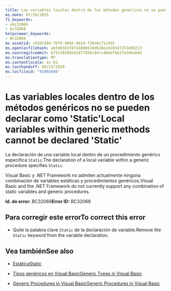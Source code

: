 ```yaml
---
title: Las variables locales dentro de los métodos genéricos no se pueden declarar como 'Static'
ms.date: 07/20/2015
f1_keywords:
- vbc32068
- bc32068
helpviewer_keywords:
- BC32068
ms.assetid: cb5df484-76f9-4092-9d19-f26ddcf1c035
ms.openlocfilehash: ab3d838159724880818d628e2d165d7253e08213
ms.sourcegitcommit: bf5c5850654187705bc94cc40ebfb62fe346ab02
ms.translationtype: MT
ms.contentlocale: es-ES
ms.lasthandoff: 09/23/2020
ms.locfileid: "91093646"
---
```

# <a name="local-variables-within-generic-methods-cannot-be-declared-static"></a><span data-ttu-id="d9118-102">Las variables locales dentro de los métodos genéricos no se pueden declarar como 'Static'</span><span class="sxs-lookup"><span data-stu-id="d9118-102">Local variables within generic methods cannot be declared 'Static'</span></span>

<span data-ttu-id="d9118-103">La declaración de una variable local dentro de un procedimiento genérico especifica `Static`.</span><span class="sxs-lookup"><span data-stu-id="d9118-103">The declaration of a local variable within a generic procedure specifies `Static`.</span></span>  
  
 <span data-ttu-id="d9118-104">Visual Basic y .NET Framework no admiten actualmente ninguna combinación de variables estáticas y procedimientos genéricos.</span><span class="sxs-lookup"><span data-stu-id="d9118-104">Visual Basic and the .NET Framework do not currently support any combination of static variables and generic procedures.</span></span>  
  
 <span data-ttu-id="d9118-105">**Id. de error:** BC32068</span><span class="sxs-lookup"><span data-stu-id="d9118-105">**Error ID:** BC32068</span></span>  
  
## <a name="to-correct-this-error"></a><span data-ttu-id="d9118-106">Para corregir este error</span><span class="sxs-lookup"><span data-stu-id="d9118-106">To correct this error</span></span>  
  
- <span data-ttu-id="d9118-107">Quite la palabra clave `Static` de la declaración de variable.</span><span class="sxs-lookup"><span data-stu-id="d9118-107">Remove the `Static` keyword from the variable declaration.</span></span>  
  
## <a name="see-also"></a><span data-ttu-id="d9118-108">Vea también</span><span class="sxs-lookup"><span data-stu-id="d9118-108">See also</span></span>

- [<span data-ttu-id="d9118-109">Estática</span><span class="sxs-lookup"><span data-stu-id="d9118-109">Static</span></span>](../language-reference/modifiers/static.md)

- [<span data-ttu-id="d9118-110">Tipos genéricos en Visual Basic</span><span class="sxs-lookup"><span data-stu-id="d9118-110">Generic Types in Visual Basic</span></span>](../programming-guide/language-features/data-types/generic-types.md)
- [<span data-ttu-id="d9118-111">Generic Procedures in Visual Basic</span><span class="sxs-lookup"><span data-stu-id="d9118-111">Generic Procedures in Visual Basic</span></span>](../programming-guide/language-features/data-types/generic-procedures.md)
